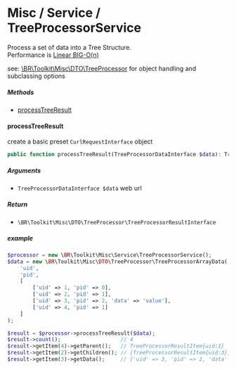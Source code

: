 # Misc / Service / TreeProcessorService

Process a set of data into a Tree Structure.   
Performance is [Linear BIG-O(n)](https://en.wikipedia.org/wiki/Big_O_notation#/media/File:Comparison_computational_complexity.svg) 

see: [\BR\Toolkit\Misc\DTO\TreeProcessor](/Docs/Structure/treeProcessor.md) for object handling and subclassing options

##### Methods

* [processTreeResult](#processtreeresult)

#### processTreeResult
create a basic preset `CurlRequestInterface` object

```php
public function processTreeResult(TreeProcessorDataInterface $data): TreeProcessorResultInterface
```

##### Arguments
 * `TreeProcessorDataInterface $data` web url

##### Return
 * `\BR\Toolkit\Misc\DTO\TreeProcessor\TreeProcessorResultInterface`

##### example
```php
$processor = new \BR\Toolkit\Misc\Service\TreeProcessorService();
$data = new \BR\Toolkit\Misc\DTO\TreeProcessor\TreeProcessorArrayData(
    'uid', 
    'pid', 
    [
        ['uid' => 1, 'pid' => 0],
        ['uid' => 2, 'pid' => 1],
        ['uid' => 3, 'pid' => 2, 'data' => 'value'],
        ['uid' => 4, 'pid' => 1]
    ]
);

$result = $processor->processTreeResult($data);
$result->count();                   // 4
$result->getItem(4)->getParent();   // TreeProcessorResultItem{uid:1}
$result->getItem(2)->getChildren(); // [TreeProcessorResultItem{uid:3}]
$result->getItem(3)->getData();     // ['uid' => 3, 'pid' => 2, 'data' => 'value']
```